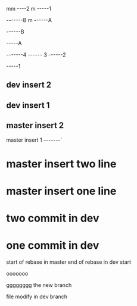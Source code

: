  mm ----2
m -----1


-------B
m
------A

------B

-----A 



-------4
------ 3
------2

-----1


dev insert 2
-----------

dev insert 1
--------------




master insert 2
-----

master insert 1
-------`

master insert two line
================
master insert one line
====================

two commit in dev
=============
one commit in dev
================

start of rebase in master
end of rebase in dev 
start

ooooooo

gggggggg
the new branch

file modify in dev branch

